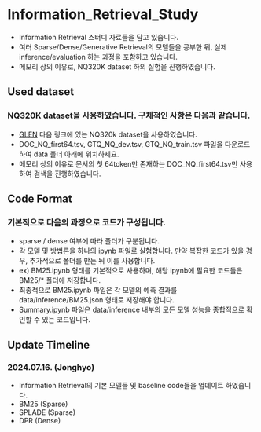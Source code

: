# Information_Retrieval_Study
- Information Retrieval 스터디 자료들을 담고 있습니다.
- 여러 Sparse/Dense/Generative Retrieval의 모델들을 공부한 뒤, 실제 inference/evaluation 하는 과정을 포함하고 있습니다.
- 메모리 상의 이유로, NQ320K dataset 하의 실험을 진행하였습니다.

## Used dataset
### NQ320K dataset을 사용하였습니다. 구체적인 사항은 다음과 같습니다.
- [GLEN](https://github.com/skleee/GLEN?tab=readme-ov-file) 다음 링크에 있는 NQ320k dataset을 사용하였습니다.
- DOC_NQ_first64.tsv, GTQ_NQ_dev.tsv, GTQ_NQ_train.tsv 파일을 다운로드하여 data 폴더 아래에 위치하세요.
- 메모리 상의 이유로 문서의 첫 64token만 존재하는 DOC_NQ_first64.tsv만 사용하여 검색을 진행하였습니다.

## Code Format
### 기본적으로 다음의 과정으로 코드가 구성됩니다.
- sparse / dense 여부에 따라 폴더가 구분됩니다.
- 각 모델 및 방법론을 하나의 ipynb 파일로 실험합니다. 만약 복잡한 코드가 있을 경우, 추가적으로 폴더를 만든 뒤 이를 사용합니다.
- ex) BM25.ipynb 형태를 기본적으로 사용하며, 해당 ipynb에 필요한 코드들은 BM25/* 폴더에 저장합니다.
- 최종적으로 BM25.ipynb 파일은 각 모델의 예측 결과를 data/inference/BM25.json 형태로 저장해야 합니다.
- Summary.ipynb 파일은 data/inference 내부의 모든 모델 성능을 종합적으로 확인할 수 있는 코드입니다.

## Update Timeline
### 2024.07.16. (Jonghyo)
- Information Retrieval의 기본 모델들 및 baseline code들을 업데이트 하였습니다.
- BM25 (Sparse)
- SPLADE (Sparse)
- DPR (Dense)